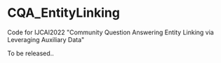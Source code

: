 # CQA_EntityLinking
Code for IJCAI2022 "Community Question Answering Entity Linking via Leveraging Auxiliary Data"

To be released..
